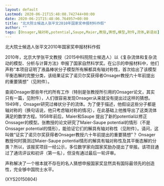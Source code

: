 ```yaml
---
layout: default
Lastmod: 2020-06-21T15:48:08.742744+00:00
date: 2020-06-21T15:48:06.764957+00:00
title: "北大院士候选人张平文2010年国家奖申报材料作假"
author: ""
tags: [Onsager,轴对称,potential,Saupe,Maier,教授,猜想,模型,附件,流体,新语丝]
---
```


北大院士候选人张平文2010年国家奖申报材料作假

2010年，北京大学张平文教授（2015中科院院士候选人）以《复杂流体和复杂流动的模型、分析与计算方法》申报了国家自然科学奖。在公示的申报材料中，他们声称“本项目证明了液晶棒状分子模型所有解都具有轴对称性，首次给出了该模型平衡态解的完整分类，该结果证实了诺贝尔奖获得者Onsager教授六十年前提出的重要猜想”（见附件）。

查阅Onsager那些年代的所有工作（特别是张教授所引用的Onsager论文，其实只有一篇，见附件），人们很容易发现Onsager从来就没有提出过这样的猜想。1949年，Onsager研究过棒状分子的流体。为了便于描述，他假设这些分子都是轴对称的（换句话说，他只考虑轴对称的情况），在此基础上他推导出了这类流体满足的数学方程。1958年前后，Maier和Saupe 提出了新的potential以修正Onssager的模型。张教授的论文研究了Maier-Saupe potential的情形（不是Onssager potential的情形），能验证它们的解具有轴对称性（见附件）。请问，这叫做“证实了诺贝尔奖获得者Onsager教授六十年前提出的重要猜想”？ Onsager教授何时猜测过Maier-Saupe potential情形的解具有轴对称性及其平衡态解的分类？所以，该报奖项目一经公示，多位数学家向国家奖励办提出了举报。该项目通过了通讯评议和初评（第一名），但没有通过最后一轮评审。

声称解决了一个根本就不存在的名人猜想申报国家奖显然具有国际最领先的创造性，完全够中国院士水平。

(XYS20150804)

